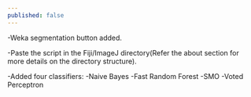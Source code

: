 ```yaml
---
published: false
---
```

-Weka segmentation button added.

-Paste the script in the Fiji/ImageJ directory(Refer the about section for more details on the directory structure).

-Added four classifiers:
	-Naive Bayes
    -Fast Random Forest
    -SMO
    -Voted Perceptron